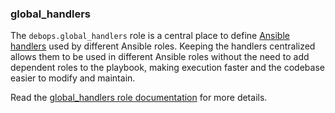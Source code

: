 ### global_handlers

The `debops.global_handlers` role is a central place to define [Ansible
handlers](https://docs.ansible.com/ansible/latest/user_guide/playbooks_intro.html#handlers-running-operations-on-change)
used by different Ansible roles. Keeping the handlers centralized allows
them to be used in different Ansible roles without the need to add
dependent roles to the playbook, making execution faster and the
codebase easier to modify and maintain.

Read the [global_handlers role documentation](https://docs.debops.org/en/stable-3.0/ansible/roles/global_handlers/) for more details.
